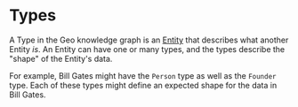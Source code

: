 # Types

A Type in the Geo knowledge graph is an [Entity](01-entities.md) that describes what another Entity _is_. An Entity can have one or many types, and the types describe the "shape" of the Entity's data.

For example, Bill Gates might have the `Person` type as well as the `Founder` type. Each of these types might define an expected shape for the data in Bill Gates.

[](images/types.png)
